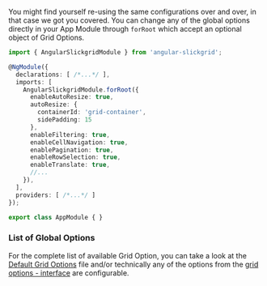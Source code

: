 You might find yourself re-using the same configurations over and over, in that case we got you covered. You can change any of the global options directly in your App Module through `forRoot` which accept an optional object of Grid Options.

```typescript
import { AngularSlickgridModule } from 'angular-slickgrid';

@NgModule({
  declarations: [ /*...*/ ],
  imports: [
    AngularSlickgridModule.forRoot({
      enableAutoResize: true,
      autoResize: {
        containerId: 'grid-container',
        sidePadding: 15
      },
      enableFiltering: true,
      enableCellNavigation: true,
      enablePagination: true,
      enableRowSelection: true,
      enableTranslate: true,
      //...
    }),
  ],
  providers: [ /*...*/ ]
});

export class AppModule { }
```
### List of Global Options
For the complete list of available Grid Option, you can take a look at the [Default Grid Options](https://github.com/ghiscoding/slickgrid-universal/blob/master/frameworks/angular-slickgrid/src/app/angular-slickgrid/global-grid-options.ts) file and/or technically any of the options from the [grid options - interface](https://github.com/ghiscoding/slickgrid-universal/blob/master/frameworks/angular-slickgrid/src/app/angular-slickgrid/models/gridOption.interface.ts) are configurable.
